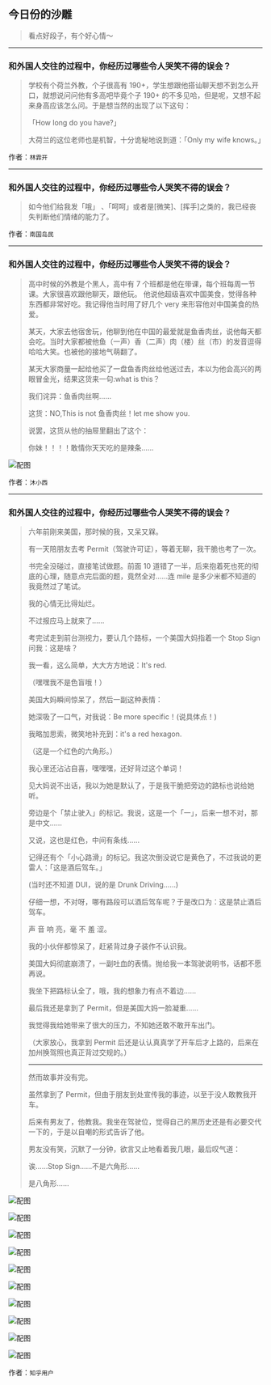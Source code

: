 ## 今日份的沙雕

> 看点好段子，有个好心情～


 
---

### 和外国人交往的过程中，你经历过哪些令人哭笑不得的误会？

> 学校有个荷兰外教，个子很高有 190+，学生想跟他搭讪聊天想不到怎么开口，就想说问问他有多高吧毕竟个子 190+ 的不多见哈，但是呢，又想不起来身高应该怎么问。于是想当然的出现了以下这句：
> 
> 「How long do you have?」
> 
> 大荷兰的这位老师也是机智，十分诡秘地说到道：「Only my wife knows。」


作者：`林霏开`

---

### 和外国人交往的过程中，你经历过哪些令人哭笑不得的误会？

> 如今他们给我发「哦」 、「呵呵」或者是[微笑]、[挥手]之类的，我已经丧失判断他们情绪的能力了。


作者：`南国岛民`

---

### 和外国人交往的过程中，你经历过哪些令人哭笑不得的误会？

> 高中时候的外教是个黑人，高中有 7 个班都是他在带课，每个班每周一节课。大家很喜欢跟他聊天，跟他玩。 他说他超级喜欢中国美食，觉得各种东西都非常好吃。我记得他当时用了好几个 very 来形容他对中国美食的热爱。
> 
> 某天，大家去他宿舍玩，他聊到他在中国的最爱就是鱼香肉丝，说他每天都会吃。当时大家都被他鱼（一声）香（二声）肉（楼）丝（市）的发音逗得哈哈大笑。也被他的接地气萌翻了。
> 
> 某天大家商量一起给他买了一盘鱼香肉丝给他送过去，本以为他会高兴的两眼冒金光，结果这货来一句:what is this？
> 
> 我们诧异：鱼香肉丝啊……
> 
> 这货：NO,This is not 鱼香肉丝！let me show you.
> 
> 说罢，这货从他的抽屉里翻出了这个：
> 
> 你妹！！！！敢情你天天吃的是辣条……



![配图](http://pic3.zhimg.com/70/af081fd96352035d54965134de4c6e1a_b.jpg)


作者：`沐小西`

---

### 和外国人交往的过程中，你经历过哪些令人哭笑不得的误会？

> 六年前刚来美国，那时候的我，又呆又槑。
> 
> 有一天陪朋友去考 Permit（驾驶许可证），等着无聊，我干脆也考了一次。
> 
> 书完全没碰过，直接笔试做题。前面 10 道错了一半，后来抱着死也死的彻底的心理，随意点完后面的题，竟然全对……连 mile 是多少米都不知道的我竟然过了笔试。
> 
> 我的心情无比得灿烂。
> 
> 不过报应马上就来了……
> 
> 考完试走到前台测视力，要认几个路标，一个美国大妈指着一个 Stop Sign 问我：这是啥？
> 
> 我一看，这么简单，大大方方地说：It's red.
> 
> （嘿嘿我不是色盲哦！）
> 
> 美国大妈瞬间惊呆了，然后一副这种表情：
> 
> 她深吸了一口气，对我说：Be more specific！(说具体点！)
> 
> 我略加思索，微笑地补充到：it's a red hexagon.
> 
> （这是一个红色的六角形。）
> 
> 我心里还沾沾自喜，嘿嘿嘿，还好背过这个单词！
> 
> 见大妈说不出话，我以为她是默认了，于是我干脆把旁边的路标也说给她听。
> 
> 旁边是个「禁止驶入」的标记。我说，这是一个「一」，后来一想不对，那是中文……
> 
> 又说，这也是红色，中间有条线……
> 
> 记得还有个「小心路滑」的标记。我这次倒没说它是黄色了，不过我说的更雷人：「这是酒后驾车。」
> 
> (当时还不知道 DUI，说的是 Drunk Driving……)
> 
> 仔细一想，不对呀，哪有路段可以酒后驾车呢？于是改口为：这是禁止酒后驾车。
> 
> 声 音 响 亮，毫 不 羞 涩。
> 
> 我的小伙伴都惊呆了，赶紧背过身子装作不认识我。
> 
> 美国大妈彻底崩溃了，一副吐血的表情。抛给我一本驾驶说明书，话都不愿再说。
> 
> 我坐下把路标认全了，哦，我的想象力有点不着边……
> 
> 最后我还是拿到了 Permit，但是美国大妈一脸凝重……
> 
> 我觉得我给她带来了很大的压力，不知她还敢不敢开车出门。
> 
> （大家放心，我拿到 Permit 后还是认认真真学了开车后才上路的，后来在加州换驾照也真正背过交规的。）
> 
> ---
> 
> 然而故事并没有完。
> 
> 虽然拿到了 Permit，但由于朋友到处宣传我的事迹，以至于没人敢教我开车。
> 
> 后来有男友了，他教我。我坐在驾驶位，觉得自己的黑历史还是有必要交代一下的，于是以自嘲的形式告诉了他。
> 
> 男友没有笑，沉默了一分钟，欲言又止地看着我几眼，最后叹气道：
> 
> 诶……Stop Sign……不是六角形……
> 
> 是八角形……



![配图](http://pic4.zhimg.com/70/1ea2de382886c299a677c58717e15e33_b.jpg)



![配图](http://pic4.zhimg.com/70/c83ae22be1f15c5d70cdc117c1342ccb_b.jpg)



![配图](http://pic4.zhimg.com/70/6b011d188299c694c02fb498c2db5c9b_b.jpg)



![配图](http://pic1.zhimg.com/70/6d489e0db6f436c35fdeb50d270a042c_b.jpg)



![配图](http://pic3.zhimg.com/70/ff452b94934bc1599593d7ac58f4d63a_b.jpg)



![配图](http://pic1.zhimg.com/70/6f377707848d3dfd5d4fc0c8eb41b630_b.jpg)



![配图](http://pic4.zhimg.com/70/1458ed1f9191f783c6710d58eece2d2f_b.jpg)



![配图](http://pic3.zhimg.com/70/5dc5f652370048f3a9da0e541f61c296_b.jpg)



![配图](http://pic4.zhimg.com/70/c83ae22be1f15c5d70cdc117c1342ccb_b.jpg)



![配图](http://pic3.zhimg.com/70/cb30f98b5a993511c2833baac7e1934a_b.jpg)


作者：`知乎用户`